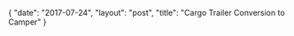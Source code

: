 {
   "date": "2017-07-24",
   "layout": "post",
   "title": "Cargo Trailer Conversion to Camper"
}

